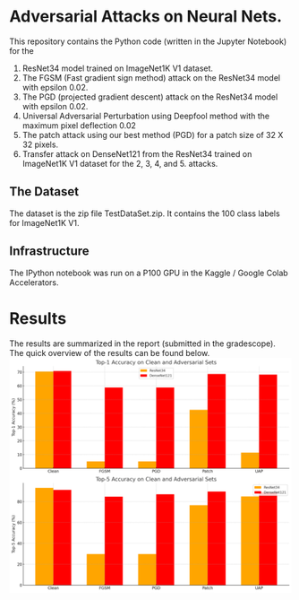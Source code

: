 # Adversarial Attacks on Neural Nets.

This repository contains the Python code (written in the Jupyter Notebook) for the 

1. ResNet34 model trained on ImageNet1K V1 dataset.
2. The FGSM (Fast gradient sign method) attack on the  ResNet34 model with epsilon 0.02.
3. The PGD (projected gradient descent) attack on the ResNet34 model with epsilon 0.02.
4. Universal Adversarial Perturbation using Deepfool method with the maximum pixel deflection 0.02
5. The patch attack using our best method (PGD) for a patch size of 32 X 32 pixels.
6. Transfer attack on DenseNet121 from the ResNet34 trained on ImageNet1K V1 dataset for the 2, 3, 4, and 5. attacks.


## The Dataset
The dataset is the zip file TestDataSet.zip. It contains the 100 class labels for ImageNet1K V1. 

## Infrastructure 
The IPython notebook was run on a P100 GPU in the Kaggle / Google Colab Accelerators. 

# Results
The results are summarized in the report (submitted in the gradescope). The quick overview of the results can be found below. 
![Results](results.png)





